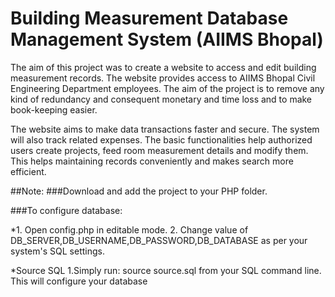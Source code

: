 # Building Measurement Database Management System (AIIMS Bhopal)

The aim of this project was to create a website to access and edit building measurement records. The website provides access to AIIMS Bhopal Civil Engineering Department employees. The aim of the project is to remove any kind of redundancy and consequent monetary and time loss and to make book-keeping easier.

The website aims to make data transactions faster and secure. The system will also track related expenses. The basic functionalities help authorized users create projects, feed room measurement details and modify them. This helps maintaining records conveniently and makes search more efficient.

##Note:
###Download and add the project to your PHP folder.

###To configure database:

*1. Open config.php in editable mode.
2. Change value of DB_SERVER,DB_USERNAME,DB_PASSWORD,DB_DATABASE as per your system's SQL settings.

*Source SQL
1.Simply run: source source.sql from your SQL command line.
This will configure your database
